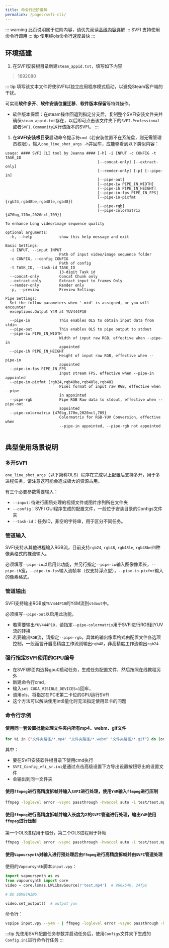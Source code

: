 ```yaml
---
title: 命令行进阶讲解
permalink: /pages/svfi-cli/
---
```

::: warning
此页说明属于进阶内容，请优先阅读[高级内容详解](/pages/advanced-settings/)
:::
SVFI 支持使用命令行调用
::: tip
使用纯ols命令行速度最快
:::

## 环境搭建

1. 在SVFI安装根目录新建`steam_appid.txt`，填写如下内容

> 1692080

::: tip
填写该文本文件将使SVFI以独立应用程序模式启动，以避免Steam客户端的干扰。

可实现**软件多开**、**软件安装位置迁移**、**软件版本保留**等特殊操作。

- 软件版本保留：在steam操作回退到指定分支后，复制整个SVFI安装文件夹并确保`steam_appid.txt`存在，以后即可点击该文件夹下的`SVFI.Professional`或者`SVFI.Community`运行该版本的SVFI。
:::

1. 在**SVFI安装根目录**启动命令提示符`cmd`（若安装位置不在系统盘，则无需管理员权限），输入`one_line_shot_args -h`并回车，应能够看到以下类似内容：

```
usage: #### SVFI CLI tool by Jeanna #### [-h] -i INPUT -c CONFIG -t TASK_ID
                                         [--concat-only] [--extract-only]
                                         [--render-only] [-p] [--pipe-in]
                                         [--pipe-out]
                                         [--pipe-iw PIPE_IN_WIDTH]
                                         [--pipe-ih PIPE_IN_HEIGHT]
                                         [--pipe-in-fps PIPE_IN_FPS]
                                         [--pipe-in-pixfmt {rgb24,rgb48be,rgb48le,rgb48}]
                                         [--pipe-rgb]
                                         [--pipe-colormatrix {470bg,170m,2020ncl,709}]

To enhance Long video/image sequence quality

optional arguments:
  -h, --help            show this help message and exit

Basic Settings:
  -i INPUT, --input INPUT
                        Path of input video/image sequence folder
  -c CONFIG, --config CONFIG
                        Path of config
  -t TASK_ID, --task-id TASK_ID
                        13-digit Task id
  --concat-only         Concat Chunk only
  --extract-only        Extract input to frames Only
  --render-only         Render only
  -p, --preview         Preview Settings

Pipe Settings:
  Set the follow parameters when '-mid' is assigned, or you will encounter
  exceptions.Output Y4M at YUV444P10

  --pipe-in             This enables OLS to obtain input data from stdin
  --pipe-out            This enables OLS to pipe output to stdout
  --pipe-iw PIPE_IN_WIDTH
                        Width of input raw RGB, effective when --pipe-in
                        appointed
  --pipe-ih PIPE_IN_HEIGHT
                        Height of input raw RGB, effective when --pipe-in
                        appointed
  --pipe-in-fps PIPE_IN_FPS
                        Input stream FPS, effective when --pipe-in appointed
  --pipe-in-pixfmt {rgb24,rgb48be,rgb48le,rgb48}
                        Pixel format of input raw RGB, effective when --pipe-
                        in appointed
  --pipe-rgb            Pipe RGB Raw data to stdout, effective when --pipe-out
                        appointed
  --pipe-colormatrix {470bg,170m,2020ncl,709}
                        Colormatrix for RGB-YUV Conversion, effective when
                        --pipe-in appointed, --pipe-rgb not appointed


```

## 典型使用场景说明

### 多开SVFI

`one_line_shot_args`（以下简称OLS）程序在完成以上配置后支持多开，用于多进程任务，请注意这可能会造成极大的资源占用。

有三个必要参数需要输入：

- `--input`: 待进行画质处理的视频文件或图片序列所在文件夹
- `--config`：SVFI GUI程序生成的配置文件，一般位于安装目录的Configs文件夹
- `--task-id`：任务ID，非空的字符串，用于区分不同任务。

### 管道输入

SVFI支持从其他进程输入RGB流，目前支持`rgb24`, `rgb48`, `rgb48le`, `rgb48be`四种像素格式的裸流输入。

必须填写`--pipe-in`以启用此功能，并另行指定`--pipe-iw`输入图像像素长，`--pipe-ih`宽，`--pipe-in-fps`输入流帧率（仅支持浮点型），`--pipe-in-pixfmt`输入的像素格式。

### 管道输出

SVFI支持输出RGB或`YUV444P10`的Y4M流到`stdout`中。

必须填写`--pipe-out`以启用此功能，

- 若需要输出`YUV444P10`，请指定`--pipe-colormatrix`用于SVFI进行RGB到YUV流的转换
- 若要输出`RGB`流，请指定`--pipe-rgb`，具体的输出像素格式由配置文件各选项控制，一般而言开启高精度工作流则输出`rgb48`，非高精度工作流输出`rgb24`

### 强行指定SVFI使用的GPU编号

- 在SVFI界面内选择gpu0启动任务，生成任务配置文件，然后按照在线教程另外
- 新建命令行cmd，
- 输入`set CUDA_VISIBLE_DEVICES=1`回车，
- 调用ols，将指定在PCIE第二卡位的GPU运行SVFI
- 这个方法可以解决使用int8量化时无法指定使用显卡的问题

### 命令行示例

#### 使用同一套设置批量处理文件夹内所有mp4、webm、gif文件

```bash
for %i in ("文件夹路径/*.mp4" "文件夹路径/*.webm" "文件夹路径/*.gif") do (one_line_shot_args.exe --input "%i" --task-id "%~ni" --config "SVFI_Config_vfi_sr.ini")
```

其中：

- 要在SVFI安装软件根目录下使用cmd执行
- `SVFI_Config_vfi_sr.ini`是通过点击高级设置下方导出设置按钮导出的设置文件
- 会输出到同一文件夹

#### 使用`ffmpeg`进行高精度拆帧并输入`SVFI`进行处理，使用`Y4M`输入`ffmpeg`进行压制

```bash
ffmpeg -loglevel error -vsync passthrough -hwaccel auto -i test/test.mp4 -map 0:v:0 -sws_flags +bicubic+full_chroma_int+accurate_rnd -vf copy,format=yuv444p10le,format=rgb48be,format=rgb24,minterpolate=fps=24.000:mi_mode=dup -f image2pipe -pix_fmt rgb24 -vcodec rawvideo - |  one_line_shot_args.exe  -i - -c Configs/SVFI_Config_pipe_test.ini -t pipe_2 --pipe-in --pipe-iw 960 --pipe-ih 540  --pipe-in-fps 24 --pipe-out |  ffmpeg.exe -loglevel error -hide_banner -y -vsync cfr -i - -preset:v slow -c:v hevc_nvenc -pix_fmt yuv420p -crf 16 test/output.mp4 -y
```

#### 使用`ffmpeg`进行高精度拆帧并输入长度为2的`SVFI`管道进行处理，输出`Y4M`使用`ffmpeg`进行压制

第一个OLS进程用于超分，第二个OLS进程用于补帧

```bash
ffmpeg -loglevel error -vsync passthrough -hwaccel auto -i test/test.mp4 -map 0:v:0 -sws_flags +bicubic+full_chroma_int+accurate_rnd -vf copy,format=yuv444p10le,format=rgb48be,format=rgb24,minterpolate=fps=24.000:mi_mode=dup -f image2pipe -pix_fmt rgb48be -vcodec rawvideo - | one_line_shot_args.exe  -i - -c Configs/SVFI_Config_pipe_1.ini -t pipe_1 --pipe-in --pipe-iw 960 --pipe-ih 540 --pipe-in-fps 24 --pipe-out --pipe-rgb --pipe-in-pixfmt rgb48be | one_line_shot_args.exe -i - -c Configs/SVFI_Config_pipe_2.ini -t pipe_2 --pipe-in --pipe-iw 960 --pipe-ih 540  --pipe-in-fps 24 --pipe-in-pixfmt rgb48 --pipe-out |  ffmpeg.exe -loglevel error -hide_banner -y -vsync cfr -i - -preset:v slow -c:v hevc_nvenc -pix_fmt yuv420p -crf 16 test/output.mp4 -y
```

#### 使用`Vapoursynth`对输入进行预处理后由`ffmpeg`进行高精度拆帧并由`SVFI`管道处理

使用的`Vapoursynth`脚本`input.vpy`：

```python
import vapoursynth as vs
from vapoursynth import core
video = core.lsmas.LWLibavSource(r'test.mp4')  # 960x540, 24fps

# DO SOMETHING

video.set_output()  # output yuv
```

命令行：

```bash
vspipe input.vpy --y4m - | ffmpeg -loglevel error -vsync passthrough -hwaccel auto -i - -map 0:v:0 -sws_flags +bicubic+full_chroma_int+accurate_rnd -vf copy,format=yuv444p10le,format=rgb48be,format=rgb24,minterpolate=fps=24.000:mi_mode=dup -f image2pipe -pix_fmt rgb24 -vcodec rawvideo - |  one_line_shot_args.exe  -i - -c Configs/SVFI_Config_pipe_test.ini -t pipe_2 --pipe-in --pipe-iw 960 --pipe-ih 540  --pipe-in-fps 24 --pipe-out |  ffmpeg.exe -loglevel error -hide_banner -y -vsync cfr -i - -preset:v slow -c:v hevc_nvenc -pix_fmt yuv420p -crf 16 test/output.mp4 -y
```

:::tip
先使用SVFI配置任务参数并启动任务后，使用`Configs`文件夹下生成的`Config.ini`进行命令行任务
:::
